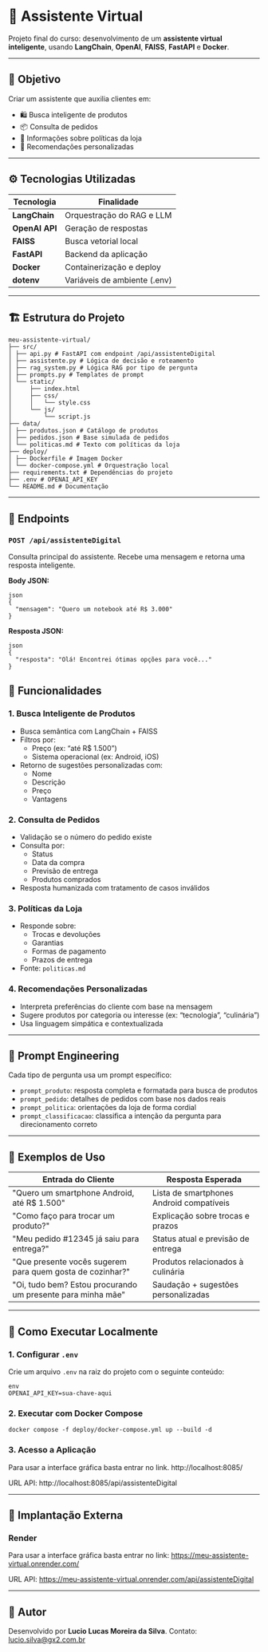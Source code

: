# 🤖 Assistente Virtual

Projeto final do curso: desenvolvimento de um **assistente virtual inteligente**, usando **LangChain**, **OpenAI**, **FAISS**, **FastAPI** e **Docker**.

---

## 📌 Objetivo

Criar um assistente que auxilia clientes em:

- 🛍️ Busca inteligente de produtos
- 📦 Consulta de pedidos
- 📜 Informações sobre políticas da loja
- 🎯 Recomendações personalizadas

---

## ⚙️ Tecnologias Utilizadas

| Tecnologia      | Finalidade                              |
|-----------------|------------------------------------------|
| **LangChain**   | Orquestração do RAG e LLM                |
| **OpenAI API**  | Geração de respostas                     |
| **FAISS**       | Busca vetorial local                     |
| **FastAPI**     | Backend da aplicação                     |
| **Docker**      | Containerização e deploy                 |
| **dotenv**      | Variáveis de ambiente (.env)             |

---

## 🏗️ Estrutura do Projeto

```
meu-assistente-virtual/
├── src/
│ ├── api.py # FastAPI com endpoint /api/assistenteDigital
│ ├── assistente.py # Lógica de decisão e roteamento
│ ├── rag_system.py # Lógica RAG por tipo de pergunta
│ ├── prompts.py # Templates de prompt
│ └── static/
│     ├── index.html
│     ├── css/
│     │   └── style.css
│     └── js/
│         └── script.js
├── data/
│ ├── produtos.json # Catálogo de produtos
│ ├── pedidos.json # Base simulada de pedidos
│ └── politicas.md # Texto com políticas da loja
├── deploy/
│ ├── Dockerfile # Imagem Docker
│ └── docker-compose.yml # Orquestração local
├── requirements.txt # Dependências do projeto
├── .env # OPENAI_API_KEY
└── README.md # Documentação
```

---

## 🔑 Endpoints

### `POST /api/assistenteDigital`

Consulta principal do assistente. Recebe uma mensagem e retorna uma resposta inteligente.

**Body JSON:**
```
json
{
  "mensagem": "Quero um notebook até R$ 3.000"
}
```

**Resposta JSON:**
```
json
{
  "resposta": "Olá! Encontrei ótimas opções para você..."
}
```

## 🧠 Funcionalidades

### 1. Busca Inteligente de Produtos

- Busca semântica com LangChain + FAISS
- Filtros por:
  - Preço (ex: “até R$ 1.500”)
  - Sistema operacional (ex: Android, iOS)
- Retorno de sugestões personalizadas com:
  - Nome
  - Descrição
  - Preço
  - Vantagens

### 2. Consulta de Pedidos

- Validação se o número do pedido existe
- Consulta por:
  - Status
  - Data da compra
  - Previsão de entrega
  - Produtos comprados
- Resposta humanizada com tratamento de casos inválidos

### 3. Políticas da Loja

- Responde sobre:
  - Trocas e devoluções
  - Garantias
  - Formas de pagamento
  - Prazos de entrega
- Fonte: `politicas.md`

### 4. Recomendações Personalizadas

- Interpreta preferências do cliente com base na mensagem
- Sugere produtos por categoria ou interesse (ex: “tecnologia”, “culinária”)
- Usa linguagem simpática e contextualizada

---

## 🧠 Prompt Engineering

Cada tipo de pergunta usa um prompt específico:

- `prompt_produto`: resposta completa e formatada para busca de produtos
- `prompt_pedido`: detalhes de pedidos com base nos dados reais
- `prompt_politica`: orientações da loja de forma cordial
- `prompt_classificacao`: classifica a intenção da pergunta para direcionamento correto

---

## 🧪 Exemplos de Uso

| Entrada do Cliente                                           | Resposta Esperada                                |
|--------------------------------------------------------------|--------------------------------------------------|
| "Quero um smartphone Android, até R$ 1.500"                  | Lista de smartphones Android compatíveis         |
| "Como faço para trocar um produto?"                         | Explicação sobre trocas e prazos                 |
| "Meu pedido #12345 já saiu para entrega?"                   | Status atual e previsão de entrega               |
| "Que presente vocês sugerem para quem gosta de cozinhar?"   | Produtos relacionados à culinária                |
| "Oi, tudo bem? Estou procurando um presente para minha mãe" | Saudação + sugestões personalizadas              |

---

## 🚀 Como Executar Localmente

### 1. Configurar `.env`

Crie um arquivo `.env` na raiz do projeto com o seguinte conteúdo:

```
env
OPENAI_API_KEY=sua-chave-aqui
```

### 2. Executar com Docker Compose
```
docker compose -f deploy/docker-compose.yml up --build -d
```

### 3. Acesso a Aplicação

Para usar a interface gráfica basta entrar no link.
http://localhost:8085/

URL API:
http://localhost:8085/api/assistenteDigital

---

## 🚀 Implantação Externa

### Render

Para usar a interface gráfica basta entrar no link:
https://meu-assistente-virtual.onrender.com/

URL API:
https://meu-assistente-virtual.onrender.com/api/assistenteDigital

---

## 🙌 Autor

Desenvolvido por **Lucio Lucas Moreira da Silva**. 
Contato: [lucio.silva@gx2.com.br](mailto:lucio.silva@gx2.com.br)